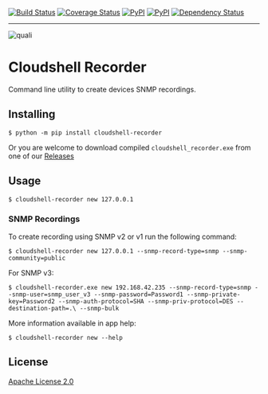 [![Build Status](https://travis-ci.org/QualiSystems/cloudshell-recorder.svg?branch=dev)](https://travis-ci.org/QualiSystems/cloudshell-recorder) [![Coverage Status](https://coveralls.io/repos/github/QualiSystems/cloudshell-recorder/badge.svg?branch=dev)](https://coveralls.io/github/QualiSystems/cloudshell-recorder?branch=dev) 
[![PyPI](https://img.shields.io/pypi/pyversions/cloudshell-recorder.svg?maxAge=2592000)]() [![PyPI](https://img.shields.io/pypi/v/cloudshell-recorder.svg?maxAge=2592000)]()
[![Dependency Status](https://dependencyci.com/github/QualiSystems/cloudshell-recorder/badge)](https://dependencyci.com/github/QualiSystems/cloudshell-recorder)

---

![quali](https://github.com/QualiSystems/shellfoundry/blob/master/quali.png)

# Cloudshell Recorder

Command line utility to create devices SNMP recordings.

## Installing
```
$ python -m pip install cloudshell-recorder
```
Or you are welcome to download compiled ```cloudshell_recorder.exe``` from one of our [Releases](https://github.com/QualiSystems/cloudshell-recorder/releases)
## Usage
```
$ cloudshell-recorder new 127.0.0.1
```
### SNMP Recordings
To create recording using SNMP v2 or v1 run the following command:
```
$ cloudshell-recorder new 127.0.0.1 --snmp-record-type=snmp --snmp-community=public
```
For SNMP v3:
```
$ cloudshell-recorder.exe new 192.168.42.235 --snmp-record-type=snmp --snmp-user=snmp_user_v3 --snmp-password=Password1 --snmp-private-key=Password2 --snmp-auth-protocol=SHA --snmp-priv-protocol=DES --destination-path=.\ --snmp-bulk
```
More information available in app help:
```
$ cloudshell-recorder new --help
```

## License
[Apache License 2.0](https://github.com/QualiSystems/cloudshell-recorder/blob/dev/LICENSE)
